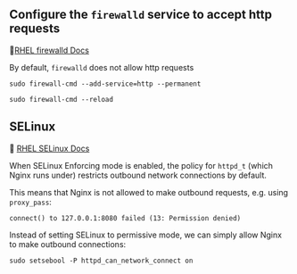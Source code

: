 ## Configure the `firewalld` service to accept http requests
🔗[RHEL firewalld Docs](https://www.redhat.com/en/blog/firewalld-linux-firewall)

By default, `firewalld` does not allow http requests

`sudo firewall-cmd --add-service=http --permanent`

`sudo firewall-cmd --reload`

## SELinux
🔗 [RHEL SELinux Docs](https://docs.redhat.com/en/documentation/red_hat_enterprise_linux/8/html/using_selinux/index)

When SELinux Enforcing mode is enabled, the policy for `httpd_t` (which Nginx runs under) restricts outbound network connections by default. 

This means that Nginx is not allowed to make outbound requests, e.g. using `proxy_pass`:

`connect() to 127.0.0.1:8080 failed (13: Permission denied)`

Instead of setting SELinux to permissive mode, we can simply allow Nginx to make outbound connections:

`sudo setsebool -P httpd_can_network_connect on`
